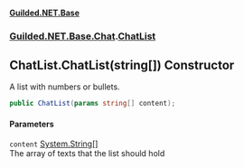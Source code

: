 #### [Guilded.NET.Base](Guilded_NET_Base.md 'Guilded.NET.Base')
### [Guilded.NET.Base.Chat](Guilded_NET_Base.md#Guilded_NET_Base_Chat 'Guilded.NET.Base.Chat').[ChatList](ChatList.md 'Guilded.NET.Base.Chat.ChatList')
## ChatList.ChatList(string[]) Constructor
A list with numbers or bullets.  
```csharp
public ChatList(params string[] content);
```
#### Parameters
<a name='Guilded_NET_Base_Chat_ChatList_ChatList(string__)_content'></a>
`content` [System.String](https://docs.microsoft.com/en-us/dotnet/api/System.String 'System.String')[[]](https://docs.microsoft.com/en-us/dotnet/api/System.Array 'System.Array')  
The array of texts that the list should hold
  
